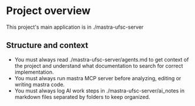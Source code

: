 # Project overview

This project's main application is in ./mastra-ufsc-server

## Structure and context

- You must always read ./mastra-ufsc-server/agents.md to get context of the project and understand what documentation to search for correct implementation.
- You must always run mastra MCP server before analyzing, editing or writing mastra code.
- You must always log AI work steps in ./mastra-ufsc-server/ai_notes in markdown files separated by folders to keep organized.